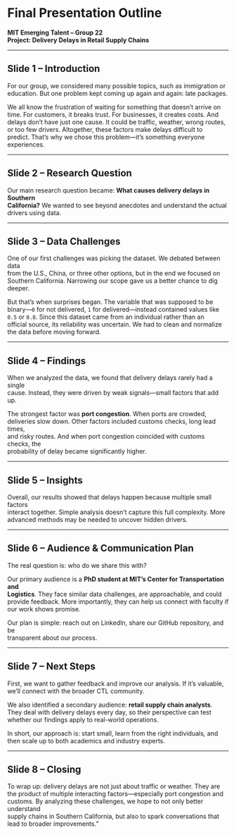 # Final Presentation Outline

**MIT Emerging Talent – Group 22**  
**Project: Delivery Delays in Retail Supply Chains**

---

## Slide 1 – Introduction

For our group, we considered many possible topics, such as immigration or  
education. But one problem kept coming up again and again: late packages.

We all know the frustration of waiting for something that doesn’t arrive on  
time. For customers, it breaks trust. For businesses, it creates costs. And  
delays don’t have just one cause. It could be traffic, weather, wrong routes,  
or too few drivers. Altogether, these factors make delays difficult to  
predict. That’s why we chose this problem—it’s something everyone  
experiences.

---

## Slide 2 – Research Question

Our main research question became: **What causes delivery delays in Southern  
California?** We wanted to see beyond anecdotes and understand the actual  
drivers using data.

---

## Slide 3 – Data Challenges

One of our first challenges was picking the dataset. We debated between data  
from the U.S., China, or three other options, but in the end we focused on  
Southern California. Narrowing our scope gave us a better chance to dig  
deeper.

But that’s when surprises began. The variable that was supposed to be  
binary—`0` for not delivered, `1` for delivered—instead contained values like  
`0.5` or `0.8`. Since this dataset came from an individual rather than an  
official source, its reliability was uncertain. We had to clean and normalize  
the data before moving forward.

---

## Slide 4 – Findings

When we analyzed the data, we found that delivery delays rarely had a single  
cause. Instead, they were driven by weak signals—small factors that add up.

The strongest factor was **port congestion**. When ports are crowded,  
deliveries slow down. Other factors included customs checks, long lead times,  
and risky routes. And when port congestion coincided with customs checks, the  
probability of delay became significantly higher.

---

## Slide 5 – Insights

Overall, our results showed that delays happen because multiple small factors  
interact together. Simple analysis doesn’t capture this full complexity. More  
advanced methods may be needed to uncover hidden drivers.

---

## Slide 6 – Audience & Communication Plan

The real question is: who do we share this with?

Our primary audience is a **PhD student at MIT’s Center for Transportation and  
Logistics**. They face similar data challenges, are approachable, and could  
provide feedback. More importantly, they can help us connect with faculty if  
our work shows promise.

Our plan is simple: reach out on LinkedIn, share our GitHub repository, and be  
transparent about our process.

---

## Slide 7 – Next Steps

First, we want to gather feedback and improve our analysis. If it’s valuable,  
we’ll connect with the broader CTL community.

We also identified a secondary audience: **retail supply chain analysts**.  
They deal with delivery delays every day, so their perspective can test  
whether our findings apply to real-world operations.

In short, our approach is: start small, learn from the right individuals, and  
then scale up to both academics and industry experts.

---

## Slide 8 – Closing

To wrap up: delivery delays are not just about traffic or weather. They are  
the product of multiple interacting factors—especially port congestion and  
customs. By analyzing these challenges, we hope to not only better understand  
supply chains in Southern California, but also to spark conversations that  
lead to broader improvements.”

